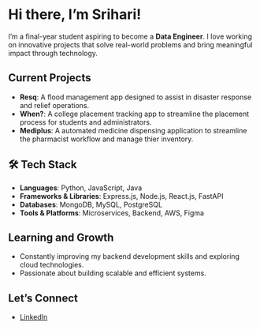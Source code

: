 # Hi there, I’m Srihari! 

I’m a final-year student aspiring to become a **Data Engineer**. I love working on innovative projects that solve real-world problems and bring meaningful impact through technology.

## Current Projects
- **Resq**: A flood management app designed to assist in disaster response and relief operations.  
- **When?**: A college placement tracking app to streamline the placement process for students and administrators.
- **Mediplus**: A automated medicine dispensing application to streamline the pharmacist workflow and manage thier inventory.

## 🛠️ Tech Stack
- **Languages**: Python, JavaScript, Java
- **Frameworks & Libraries**: Express.js, Node.js, React.js, FastAPI
- **Databases**: MongoDB, MySQL, PostgreSQL  
- **Tools & Platforms**: Microservices, Backend, AWS, Figma  

## Learning and Growth
- Constantly improving my backend development skills and exploring cloud technologies.  
- Passionate about building scalable and efficient systems.

## Let’s Connect
- [LinkedIn](https://www.linkedin.com/in/srihari-venkateswaran-32b89b1b5/)
